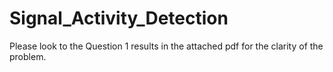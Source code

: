 # Signal_Activity_Detection
Please look to the Question 1 results in the attached pdf for the clarity of the problem.
